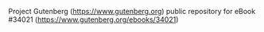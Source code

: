 Project Gutenberg (https://www.gutenberg.org) public repository for eBook #34021 (https://www.gutenberg.org/ebooks/34021)
